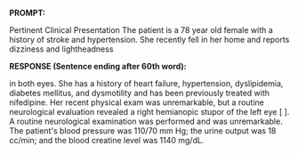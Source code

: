 **PROMPT:**

Pertinent Clinical Presentation  The patient is a 78 year old female with a history of stroke and hypertension. She recently fell in her home and reports dizziness and lightheadness

**RESPONSE (Sentence ending after 60th word):**

in both eyes. She has a history of heart failure, hypertension, dyslipidemia, diabetes mellitus, and dysmotility and has been previously treated with nifedipine. Her recent physical exam was unremarkable, but a routine neurological evaluation revealed a right hemianopic stupor of the left eye [ ]. A routine neurological examination was performed and was unremarkable. The patient's blood pressure was 110/70 mm Hg; the urine output was 18 cc/min; and the blood creatine level was 1140 mg/dL. 